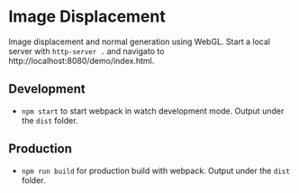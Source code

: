 # Image Displacement

Image displacement and normal generation using WebGL.
Start a local server with `http-server .` and navigato to http://localhost:8080/demo/index.html.

## Development
- `npm start` to start webpack in watch development mode. Output under the `dist` folder.

## Production
- `npm run build` for production build with webpack. Output under the `dist` folder.